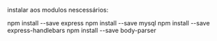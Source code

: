 instalar aos modulos nescessários:

npm install --save express
npm install --save mysql
npm install  --save express-handlebars
npm install --save body-parser

